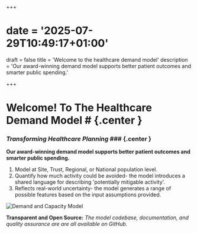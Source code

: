 +++
# date = '2025-07-29T10:49:17+01:00'
draft = false
title = 'Welcome to the healthcare demand model'
description = 'Our award-winning demand model supports better patient outcomes and smarter public spending.'

+++

# Welcome! To The Healthcare Demand Model # {.center }
### *Transforming Healthcare Planning* ### {.center }

**Our award-winning demand model supports better patient outcomes and smarter public spending.** 

1. Model at Site, Trust, Regional, or National population level.
2. Quantify how much activity could be avoided- the model introduces a shared language for describing 'potentially mitigable activity'. 
3. Reflects real-world uncertainty- the model generates a range of possible features based on the input assumptions provided.

![Demand and Capacity Model](/D&CInfograph.png)

**Transparent and Open Source:** *The model codebase, documentation, and quality assurance are are all available on GitHub.*

